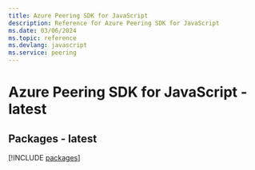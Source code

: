```yaml
---
title: Azure Peering SDK for JavaScript
description: Reference for Azure Peering SDK for JavaScript
ms.date: 03/06/2024
ms.topic: reference
ms.devlang: javascript
ms.service: peering
---
```

# Azure Peering SDK for JavaScript - latest
## Packages - latest
[!INCLUDE [packages](peering-index.md)]